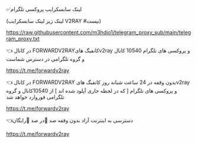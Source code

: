 ✅لینک سابسکرایب پروکسی تلگرام

(لینک زیر لینک سابسکرایب V2RAY #نیست)

https://raw.githubusercontent.com/m3hdio1/telegram_proxy_sub/main/telegram_proxy.txt




👈 در کانال FORWARDV2RAYکانفیگ هایv2ray و پروکسی های تلگرام 10540 کانال و گروه تلگرامی در دسترس شماست

https://t.me/forwardv2ray

👈 در کانال FORWARDV2RAY بدون وقفه در 24 ساعت شبانه روز کانفیگ هایv2ray و  پروکسی های تلگرام  [  که در لحظه جاری آپلود شده اند ]  از 10540کانال و گروه تلگرامی فوروارد خواهد شد

https://t.me/forwardv2ray


👈دسترسی به اینترنت آزاد بدون وقفه صد 💯در صد 💯رایگان

https://t.me/forwardv2ray

